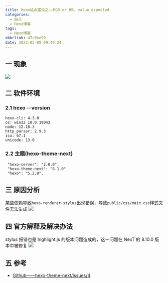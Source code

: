 ```yaml
---
title: Hexo站点建设之——RGB or HSL value expected
categories:
  - 站点
  - Hexo博客
tags:
  - Hexo博客
abbrlink: 47c0ee99
date: 2022-02-09 09:49:24
---
```

## 一 现象

![][1]

<!--more-->

## 二 软件环境

### 2.1 hexo --version

```
hexo-cli: 4.3.0
os: win32 10.0.19043
node: 12.18.3
http_parser: 2.9.3
icu: 67.1
unicode: 13.0
```

### 2.2 主题(hexo-theme-next)

```
 "hexo-server": "2.0.0",
 "hexo-theme-next": "8.1.0"
 "hexo": "5.2.0",
```

## 三 原因分析

某些依赖导致`hexo-renderer-stylus`出现错误，导致`public/css/main.css`样式文件无法生成
![][2]

## 四 官方解释及解决办法

stylus 报错也是 highlight.js 的版本问题造成的，这一问题在 NexT 的 8.10.0 版本中被修复
![][3]

## 五 参考

* [Github——hexo-theme-next/issues/4](https://github.com/next-theme/hexo-theme-next/issues/4)


[1]:https://raw.githubusercontent.com/PGzxc/CDN/master/blog-hexo/hexo-error-rgb-expected.png
[2]:https://raw.githubusercontent.com/PGzxc/CDN/master/blog-hexo/hexo-error-public-main-none.png
[3]:https://raw.githubusercontent.com/PGzxc/CDN/master/blog-hexo/hexo-error-reason-stylus.png